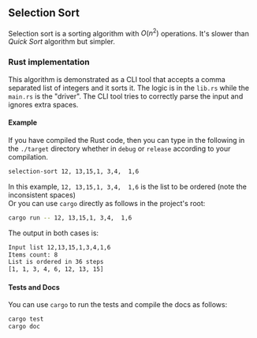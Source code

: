 ## Selection Sort
Selection sort is a sorting algorithm with $O(n^2)$ operations. It's slower than *Quick Sort* algorithm but simpler.
### Rust implementation
This algorithm is demonstrated as a CLI tool that accepts a comma separated list of integers and it sorts it. The logic is in the `lib.rs` while the `main.rs` is the "driver". The CLI tool tries to correctly parse the input and ignores extra spaces.
#### Example
If you have compiled the Rust code, then you can type in the following in the `./target` directory whether in `debug` or `release` according to your compilation.
```bash
selection-sort 12, 13,15,1, 3,4,  1,6
```
In this example, `12, 13,15,1, 3,4,  1,6` is the list to be ordered (note the inconsistent spaces)  
Or you can use `cargo` directly as follows in the project's root:
```bash
cargo run -- 12, 13,15,1, 3,4,  1,6
```
The output in both cases is:
```bash
Input list 12,13,15,1,3,4,1,6
Items count: 8
List is ordered in 36 steps
[1, 1, 3, 4, 6, 12, 13, 15]
```
#### Tests and Docs
You can use `cargo` to run the tests and compile the docs as follows:
```bash
cargo test
cargo doc
```
